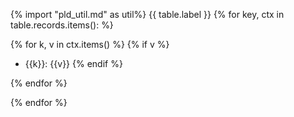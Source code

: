 {% import "pld_util.md" as util%}
{{ table.label }}
{% for key, ctx in table.records.items(): %}

{% for k, v in ctx.items() %}
{% if v %}
* {{k}}: {{v}}
{% endif %}

{% endfor %}

{% endfor %}